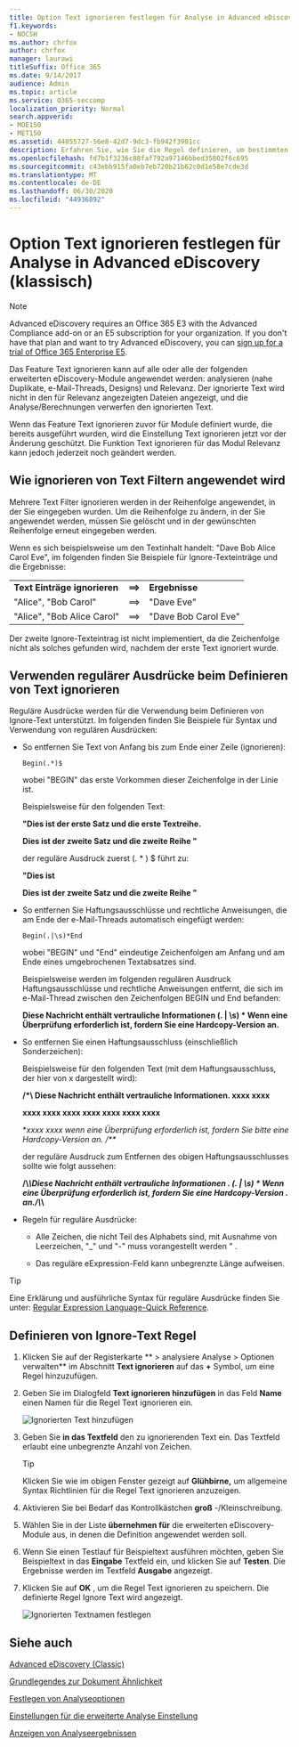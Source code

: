 ```yaml
---
title: Option Text ignorieren festlegen für Analyse in Advanced eDiscovery
f1.keywords:
- NOCSH
ms.author: chrfox
author: chrfox
manager: laurawi
titleSuffix: Office 365
ms.date: 9/14/2017
audience: Admin
ms.topic: article
ms.service: O365-seccomp
localization_priority: Normal
search.appverid:
- MOE150
- MET150
ms.assetid: 44055727-56e8-42d7-9dc3-fb942f3901cc
description: Erfahren Sie, wie Sie die Regel definieren, um bestimmten Text zu ignorieren, wenn Sie die Analyse-und Prozessmodule in Advanced eDiscovery verwenden.
ms.openlocfilehash: fd7b1f3236c88faf792a97146bbed35802f6c695
ms.sourcegitcommit: c43ebb915fa0eb7eb720b21b62c0d1e58e7cde3d
ms.translationtype: MT
ms.contentlocale: de-DE
ms.lasthandoff: 06/30/2020
ms.locfileid: "44936892"
---
```

# <a name="set-ignore-text-option-for-analyze-in-advanced-ediscovery-classic"></a>Option Text ignorieren festlegen für Analyse in Advanced eDiscovery (klassisch)

> [!NOTE]
> Advanced eDiscovery requires an Office 365 E3 with the Advanced Compliance add-on or an E5 subscription for your organization. If you don't have that plan and want to try Advanced eDiscovery, you can [sign up for a trial of Office 365 Enterprise E5](https://go.microsoft.com/fwlink/p/?LinkID=698279). 
  
Das Feature Text ignorieren kann auf alle oder alle der folgenden erweiterten eDiscovery-Module angewendet werden: analysieren (nahe Duplikate, e-Mail-Threads, Designs) und Relevanz. Der ignorierte Text wird nicht in den für Relevanz angezeigten Dateien angezeigt, und die Analyse/Berechnungen verwerfen den ignorierten Text.
  
Wenn das Feature Text ignorieren zuvor für Module definiert wurde, die bereits ausgeführt wurden, wird die Einstellung Text ignorieren jetzt vor der Änderung geschützt. Die Funktion Text ignorieren für das Modul Relevanz kann jedoch jederzeit noch geändert werden.
  
## <a name="how-ignore-text-filters-are-applied"></a>Wie ignorieren von Text Filtern angewendet wird

Mehrere Text Filter ignorieren werden in der Reihenfolge angewendet, in der Sie eingegeben wurden. Um die Reihenfolge zu ändern, in der Sie angewendet werden, müssen Sie gelöscht und in der gewünschten Reihenfolge erneut eingegeben werden.
  
Wenn es sich beispielsweise um den Textinhalt handelt: "Dave Bob Alice Carol Eve", im folgenden finden Sie Beispiele für Ignore-Texteinträge und die Ergebnisse:
  
||||
|:-----|:-----|:-----|
|**Text Einträge ignorieren** <br/> |**==\>** <br/> |**Ergebnisse** <br/> |
|"Alice", "Bob Carol"  <br/> |==\>  <br/> |"Dave Eve"  <br/> |
|"Alice", "Bob Alice Carol"  <br/> |==\>  <br/> |"Dave Bob Carol Eve"  <br/> |
   
Der zweite Ignore-Texteintrag ist nicht implementiert, da die Zeichenfolge nicht als solches gefunden wird, nachdem der erste Text ignoriert wurde.
  
## <a name="use-regular-expressions-when-defining-ignore-text"></a>Verwenden regulärer Ausdrücke beim Definieren von Text ignorieren

Reguläre Ausdrücke werden für die Verwendung beim Definieren von Ignore-Text unterstützt. Im folgenden finden Sie Beispiele für Syntax und Verwendung von regulären Ausdrücken:
  
- So entfernen Sie Text von Anfang bis zum Ende einer Zeile (ignorieren):
    
     `Begin(.*)$`
    
    wobei "BEGIN" das erste Vorkommen dieser Zeichenfolge in der Linie ist.
    
    Beispielsweise für den folgenden Text:
    
    **"Dies ist der erste Satz und die erste Textreihe.**
    
    **Dies ist der zweite Satz und die zweite Reihe "**
    
    der reguläre Ausdruck zuerst (. \* ) $ führt zu:
    
    **"Dies ist**
    
    **Dies ist der zweite Satz und die zweite Reihe "**
    
- So entfernen Sie Haftungsausschlüsse und rechtliche Anweisungen, die am Ende der e-Mail-Threads automatisch eingefügt werden:
    
     `Begin(.|\s)*End`
    
    wobei "BEGIN" und "End" eindeutige Zeichenfolgen am Anfang und am Ende eines umgebrochenen Textabsatzes sind. 
    
    Beispielsweise werden im folgenden regulären Ausdruck Haftungsausschlüsse und rechtliche Anweisungen entfernt, die sich im e-Mail-Thread zwischen den Zeichenfolgen BEGIN und End befanden:
    
    **Diese Nachricht enthält vertrauliche Informationen (. | \s) \* Wenn eine Überprüfung erforderlich ist, fordern Sie eine Hardcopy-Version an.**
    
- So entfernen Sie einen Haftungsausschluss (einschließlich Sonderzeichen): 
    
    Beispielsweise für den folgenden Text (mit dem Haftungsausschluss, der hier von x dargestellt wird): 
    
    **/\*\ Diese Nachricht enthält vertrauliche Informationen. xxxx xxxx**
    
    **xxxx xxxx xxxx xxxx xxxx xxxx xxxx**
    
    **xxxx xxxx wenn eine Überprüfung erforderlich ist, fordern Sie bitte eine Hardcopy-Version an. /\*\**
    
    der reguläre Ausdruck zum Entfernen des obigen Haftungsausschlusses sollte wie folgt aussehen: 
    
    **\/\\*\\Diese Nachricht enthält vertrauliche Informationen \. (. | \s) \* Wenn eine Überprüfung erforderlich ist, fordern Sie eine Hardcopy-Version \. an.\/\\*\\**
    
- Regeln für reguläre Ausdrücke:
    
  - Alle Zeichen, die nicht Teil des Alphabets sind, mit Ausnahme von Leerzeichen, "_" und "-" muss vorangestellt werden \" .
    
  - Das reguläre eExpression-Feld kann unbegrenzte Länge aufweisen.
    
> [!TIP]
> Eine Erklärung und ausführliche Syntax für reguläre Ausdrücke finden Sie unter: [Regular Expression Language-Quick Reference](https://msdn.microsoft.com/library/az24scfc%28v=vs.110%29.aspx). 
  
## <a name="define-ignore-text-rule"></a>Definieren von Ignore-Text Regel

1. Klicken Sie auf der Registerkarte ** \> analysiere Analyse \> Optionen verwalten** im Abschnitt **Text ignorieren** auf das **+** Symbol, um eine Regel hinzuzufügen. 
    
2. Geben Sie im Dialogfeld **Text ignorieren hinzufügen** in das Feld **Name** einen Namen für die Regel Text ignorieren ein. 
    
    ![Ignorierten Text hinzufügen](../media/98e5129b-2667-4692-86fa-2d0117187a7f.png)
  
3. Geben Sie **in das Textfeld** den zu ignorierenden Text ein. Das Textfeld erlaubt eine unbegrenzte Anzahl von Zeichen. 
    
    > [!TIP]
    > Klicken Sie wie im obigen Fenster gezeigt auf **Glühbirne,** um allgemeine Syntax Richtlinien für die Regel Text ignorieren anzuzeigen. 
  
4. Aktivieren Sie bei Bedarf das Kontrollkästchen **groß** -/Kleinschreibung. 
    
5. Wählen Sie in der Liste **übernehmen für** die erweiterten eDiscovery-Module aus, in denen die Definition angewendet werden soll. 
    
6. Wenn Sie einen Testlauf für Beispieltext ausführen möchten, geben Sie Beispieltext in das **Eingabe** Textfeld ein, und klicken Sie auf **Testen**. Die Ergebnisse werden im Textfeld **Ausgabe** angezeigt. 
    
7. Klicken Sie auf **OK** , um die Regel Text ignorieren zu speichern. Die definierte Regel Ignore Text wird angezeigt. 
    
    ![Ignorierten Textnamen festlegen](../media/3a788ac3-4a1c-46c9-89bd-7ff32d68ce23.png)
  
## <a name="see-also"></a>Siehe auch

[Advanced eDiscovery (Classic)](office-365-advanced-ediscovery.md)
  
[Grundlegendes zur Dokument Ähnlichkeit](understand-document-similarity-in-advanced-ediscovery.md)
  
[Festlegen von Analyseoptionen](set-analyze-options-in-advanced-ediscovery.md)
  
[Einstellungen für die erweiterte Analyse Einstellung](set-analyze-advanced-settings-in-advanced-ediscovery.md)
  
[Anzeigen von Analyseergebnissen](view-analyze-results-in-advanced-ediscovery.md)

